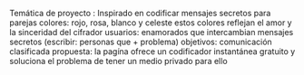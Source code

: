 Temática de proyecto : Inspirado en codificar mensajes secretos para parejas colores: rojo, rosa, blanco y celeste estos colores reflejan el amor y la sinceridad del cifrador usuarios: enamorados que intercambian mensajes secretos (escribir: personas que + problema) objetivos: comunicación clasificada propuesta: la pagína ofrece un codificador instantánea gratuito y soluciona el problema de tener un medio privado para ello